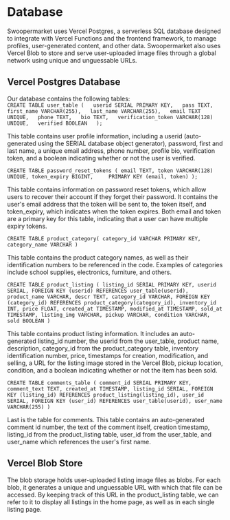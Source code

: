 # Database

Swoopermarket uses Vercel Postgres, a serverless SQL database designed to integrate with Vercel Functions and the frontend framework, to manage profiles, user-generated content, and other data. Swoopermarket also uses Vercel Blob to store and serve user-uploaded image files through a global network using unique and unguessable URLs.


## Vercel Postgres Database

Our database contains the following tables:  
`CREATE TABLE user_table (  
  userid SERIAL PRIMARY KEY,  
  pass TEXT,  
  first_name VARCHAR(255),  
  last_name VARCHAR(255),  
  email TEXT UNIQUE,  
  phone TEXT,  
  bio TEXT,  
  verification_token VARCHAR(128) UNIQUE,  
  verified BOOLEAN  
);`  

This table contains user profile information, including a userid (auto-generated using the SERIAL database object generator), password, first and last name, a unique email address, phone number, profile bio, verification token, and a boolean indicating whether or not the user is verified.


`CREATE TABLE password_reset_tokens (
  email TEXT,
  token VARCHAR(128) UNIQUE,
  token_expiry BIGINT,    
  PRIMARY KEY (email, token)
);`

This table contains information on password reset tokens, which allow users to recover their account if they forget their password. It contains the user's email address that the token will be sent to, the token itself, and token_expiry, which indicates when the token expires. Both email and token are a primary key for this table, indicating that a user can have multiple expiry tokens.


`CREATE TABLE product_category(
  category_id VARCHAR PRIMARY KEY,
  category_name VARCHAR
)`

This table contains the product category names, as well as their identification numbers to be referenced in the code. Examples of categories include school supplies, electronics, furniture, and others.


`CREATE TABLE product_listing (
    listing_id SERIAL PRIMARY KEY,
    userid SERIAL,
    FOREIGN KEY (userid) REFERENCES user_table(userid),
    product_name VARCHAR,
    descr TEXT,
    category_id VARCHAR,
    FOREIGN KEY (category_id) REFERENCES product_category(category_id),
    inventory_id INT,
    price FLOAT,
    created_at TIMESTAMP,
    modified_at TIMESTAMP,
    sold_at TIMESTAMP,
    listing_img VARCHAR,
    pickup VARCHAR,
    condition VARCHAR,
    sold BOOLEAN
)`

This table contains product listing information. It includes an auto-generated listing_id number, the userid from the user_table, product name, description, category_id from the product_category table, inventory identification number, price, timestamps for creation, modification, and selling, a URL for the listing image stored in the Vercel Blob, pickup location, condition, and a boolean indicating whether or not the item has been sold.


`CREATE TABLE comments_table (
  comment_id SERIAL PRIMARY KEY,
  comment_text TEXT,
  created_at TIMESTAMP,
  listing_id SERIAL,
  FOREIGN KEY (listing_id) REFERENCES product_listing(listing_id),
  user_id SERIAL,
  FOREIGN KEY (user_id) REFERENCES user_table(userid),
  user_name VARCHAR(255)
)`

Last is the table for comments. This table contains an auto-generated comment id number, the text of the comment itself, creation timestamp, listing_id from the product_listing table, user_id from the user_table, and user_name which references the user's first name.


## Vercel Blob Store

The blob storage holds user-uploaded listing image files as blobs. For each blob, it generates a unique and unguessable URL with which that file can be accessed. By keeping track of this URL in the product_listing table, we can refer to it to display all listings in the home page, as well as in each single listing page. 
